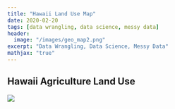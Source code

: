 ```yaml
---
title: "Hawaii Land Use Map"
date: 2020-02-20
tags: [data wrangling, data science, messy data]
header:
  image: "/images/geo_map2.png"
excerpt: "Data Wrangling, Data Science, Messy Data"
mathjax: "true"
---
```


## Hawaii Agriculture Land Use

<a href="https://allisonbaileyr14.github.io/website4/hawaii/"><img src="{{ site.url }}{{ site.baseurl }}/images/ag.jpg"></a>
  
  



